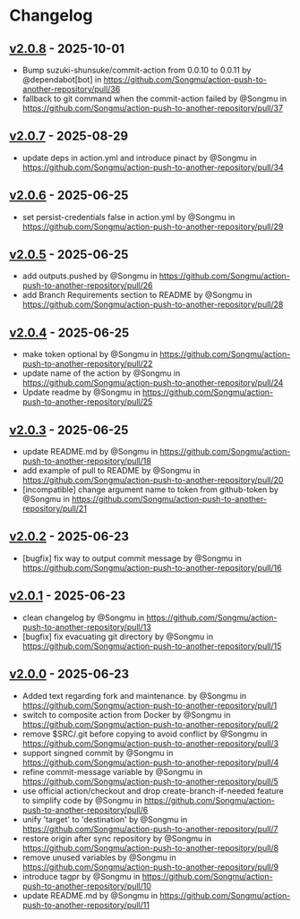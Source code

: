 # Changelog

## [v2.0.8](https://github.com/Songmu/action-push-to-another-repository/compare/v2.0.7...v2.0.8) - 2025-10-01
- Bump suzuki-shunsuke/commit-action from 0.0.10 to 0.0.11 by @dependabot[bot] in https://github.com/Songmu/action-push-to-another-repository/pull/36
- fallback to git command when the commit-action failed by @Songmu in https://github.com/Songmu/action-push-to-another-repository/pull/37

## [v2.0.7](https://github.com/Songmu/action-push-to-another-repository/compare/v2.0.6...v2.0.7) - 2025-08-29
- update deps in action.yml and introduce pinact by @Songmu in https://github.com/Songmu/action-push-to-another-repository/pull/34

## [v2.0.6](https://github.com/Songmu/action-push-to-another-repository/compare/v2.0.5...v2.0.6) - 2025-06-25
- set persist-credentials false in action.yml by @Songmu in https://github.com/Songmu/action-push-to-another-repository/pull/29

## [v2.0.5](https://github.com/Songmu/action-push-to-another-repository/compare/v2.0.4...v2.0.5) - 2025-06-25
- add outputs.pushed by @Songmu in https://github.com/Songmu/action-push-to-another-repository/pull/26
- add Branch Requirements section to README by @Songmu in https://github.com/Songmu/action-push-to-another-repository/pull/28

## [v2.0.4](https://github.com/Songmu/action-push-to-another-repository/compare/v2.0.3...v2.0.4) - 2025-06-25
- make token optional by @Songmu in https://github.com/Songmu/action-push-to-another-repository/pull/22
- update name of the action by @Songmu in https://github.com/Songmu/action-push-to-another-repository/pull/24
- Update readme by @Songmu in https://github.com/Songmu/action-push-to-another-repository/pull/25

## [v2.0.3](https://github.com/Songmu/action-push-to-another-repository/compare/v2.0.2...v2.0.3) - 2025-06-25
- update README.md by @Songmu in https://github.com/Songmu/action-push-to-another-repository/pull/18
- add example of pull to README by @Songmu in https://github.com/Songmu/action-push-to-another-repository/pull/20
- [incompatible] change argument name to token from github-token by @Songmu in https://github.com/Songmu/action-push-to-another-repository/pull/21

## [v2.0.2](https://github.com/Songmu/action-push-to-another-repository/compare/v2.0.1...v2.0.2) - 2025-06-23
- [bugfix] fix way to output commit message by @Songmu in https://github.com/Songmu/action-push-to-another-repository/pull/16

## [v2.0.1](https://github.com/Songmu/action-push-to-another-repository/compare/v2.0.0...v2.0.1) - 2025-06-23
- clean changelog by @Songmu in https://github.com/Songmu/action-push-to-another-repository/pull/13
- [bugfix] fix evacuating git directory by @Songmu in https://github.com/Songmu/action-push-to-another-repository/pull/15

## [v2.0.0](https://github.com/Songmu/action-push-to-another-repository/compare/v1.7.2...v2.0.0) - 2025-06-23
- Added text regarding fork and maintenance. by @Songmu in https://github.com/Songmu/action-push-to-another-repository/pull/1
- switch to composite action from Docker by @Songmu in https://github.com/Songmu/action-push-to-another-repository/pull/2
- remove $SRC/.git before copying to avoid conflict by @Songmu in https://github.com/Songmu/action-push-to-another-repository/pull/3
- support singned commit by @Songmu in https://github.com/Songmu/action-push-to-another-repository/pull/4
- refine commit-message variable by @Songmu in https://github.com/Songmu/action-push-to-another-repository/pull/5
- use official action/checkout and drop create-branch-if-needed feature to simplify code by @Songmu in https://github.com/Songmu/action-push-to-another-repository/pull/6
- unify 'target' to 'destination' by @Songmu in https://github.com/Songmu/action-push-to-another-repository/pull/7
- restore origin after sync repository by @Songmu in https://github.com/Songmu/action-push-to-another-repository/pull/8
- remove unused variables by @Songmu in https://github.com/Songmu/action-push-to-another-repository/pull/9
- introduce tagpr by @Songmu in https://github.com/Songmu/action-push-to-another-repository/pull/10
- update README.md by @Songmu in https://github.com/Songmu/action-push-to-another-repository/pull/11
